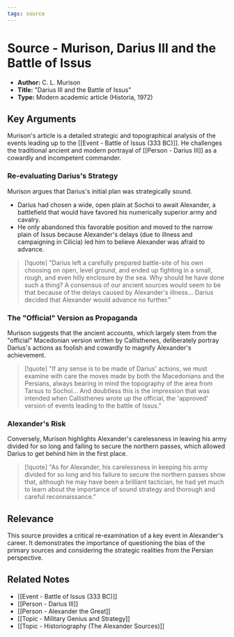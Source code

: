 ```yaml
---
tags: source
---
```


# Source - Murison, Darius III and the Battle of Issus

- **Author:** C. L. Murison
- **Title:** "Darius III and the Battle of Issus"
- **Type:** Modern academic article (Historia, 1972)

## Key Arguments
Murison's article is a detailed strategic and topographical analysis of the events leading up to the [[Event - Battle of Issus (333 BC)]]. He challenges the traditional ancient and modern portrayal of [[Person - Darius III]] as a cowardly and incompetent commander.

### Re-evaluating Darius's Strategy
Murison argues that Darius's initial plan was strategically sound.
- Darius had chosen a wide, open plain at Sochoi to await Alexander, a battlefield that would have favored his numerically superior army and cavalry.
- He only abandoned this favorable position and moved to the narrow plain of Issus because Alexander's delays (due to illness and campaigning in Cilicia) led him to believe Alexander was afraid to advance.

> [!quote]
> "Darius left a carefully prepared battle-site of his own choosing on open, level ground, and ended up fighting in a small, rough, and even hilly enclosure by the sea. Why should he have done such a thing? A consensus of our ancient sources would seem to be that because of the delays caused by Alexander's illness... Darius decided that Alexander would advance no further."

### The "Official" Version as Propaganda
Murison suggests that the ancient accounts, which largely stem from the "official" Macedonian version written by Callisthenes, deliberately portray Darius's actions as foolish and cowardly to magnify Alexander's achievement.

> [!quote]
> "If any sense is to be made of Darius' actions, we must examine with care the moves made by both the Macedonians and the Persians, always bearing in mind the topography of the area from Tarsus to Sochoi... And doubtless this is the impression that was intended when Callisthenes wrote up the official, the 'approved' version of events leading to the battle of Issus."

### Alexander's Risk
Conversely, Murison highlights Alexander's carelessness in leaving his army divided for so long and failing to secure the northern passes, which allowed Darius to get behind him in the first place.

> [!quote]
> "As for Alexander, his carelessness in keeping his army divided for so long and his failure to secure the northern passes show that, although he may have been a brilliant tactician, he had yet much to learn about the importance of sound strategy and thorough and careful reconnaissance."

## Relevance
This source provides a critical re-examination of a key event in Alexander's career. It demonstrates the importance of questioning the bias of the primary sources and considering the strategic realities from the Persian perspective.

## Related Notes
- [[Event - Battle of Issus (333 BC)]]
- [[Person - Darius III]]
- [[Person - Alexander the Great]]
- [[Topic - Military Genius and Strategy]]
- [[Topic - Historiography (The Alexander Sources)]]
